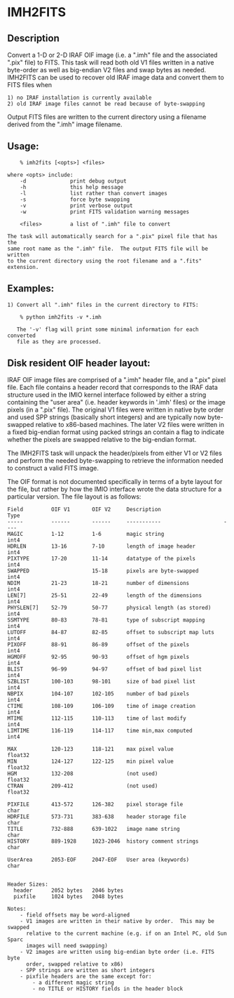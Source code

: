 # IMH2FITS 

## Description

Convert a 1-D or 2-D IRAF OIF image (i.e. a ".imh" file and the associated
".pix" file) to FITS.  This task will read both old V1 files written in a
native byte-order as well as big-endian V2 files and swap bytes as needed.
IMH2FITS can be used to recover old IRAF image data and convert them to 
FITS files when 

    1) no IRAF installation is currently available
    2) old IRAF image files cannot be read because of byte-swapping

Output FITS files are written to the current directory using a filename
derived from the ".imh" image filename.

## Usage:

        % imh2fits [<opts>] <files>

    where <opts> include:
        -d              print debug output
        -h              this help message
        -l              list rather than convert images
        -s              force byte swapping
        -v              print verbose output
        -w              print FITS validation warning messages

        <files>         a list of ".imh" file to convert

    The task will automatically search for a ".pix" pixel file that has the
    same root name as the ".imh" file.  The output FITS file will be written
    to the current directory using the root filename and a ".fits" extension.

## Examples:

    1) Convert all ".imh" files in the current directory to FITS:

        % python imh2fits -v *.imh

       The '-v' flag will print some minimal information for each converted
       file as they are processed.



## Disk resident OIF header layout:

IRAF OIF image files are comprised of a ".imh" header file, and a ".pix"
pixel file.  Each file contains a header record that corresponds to the 
IRAF data structure used in the IMIO kernel interface followed by either
a string containing the "user area" (i.e. header keywords in '.imh' files)
or the image pixels (in a ".pix" file).  The original V1 files were written
in native byte order and used SPP strings (basically short integers) and
are typically now byte-swapped relative to x86-based machines.  The later
V2 files were written in a fixed big-endian format using packed strings
an contain a flag to indicate whether the pixels are swapped relative to the
big-endian format. 

The IMH2FITS task will unpack the header/pixels from either V1 or V2 files
and perform the needed byte-swapping to retrieve the information needed to
construct a valid FITS image.

The OIF format is not documented specifically in terms of a byte layout 
for the file, but rather by how the IMIO interface wrote the data structure
for a particular version.  The file layout is as follows:

```
Field         OIF V1       OIF V2     Description                    Type
-----         ------       ------     -----------                    ----
MAGIC         1-12         1-6        magic string                   int4
HDRLEN        13-16        7-10       length of image header         int4
PIXTYPE       17-20        11-14      datatype of the pixels         int4
SWAPPED                    15-18      pixels are byte-swapped        int4
NDIM          21-23        18-21      number of dimensions           int4
LEN[7]        25-51        22-49      length of the dimensions       int4
PHYSLEN[7]    52-79        50-77      physical length (as stored)    int4
SSMTYPE       80-83        78-81      type of subscript mapping      int4
LUTOFF        84-87        82-85      offset to subscript map luts   int4
PIXOFF        88-91        86-89      offset of the pixels           int4
HGMOFF        92-95        90-93      offset of hgm pixels           int4
BLIST         96-99        94-97      offset of bad pixel list       int4
SZBLIST       100-103      98-101     size of bad pixel list         int4
NBPIX         104-107      102-105    number of bad pixels           int4
CTIME         108-109      106-109    time of image creation         int4
MTIME         112-115      110-113    time of last modify            int4
LIMTIME       116-119      114-117    time min,max computed          int4

MAX           120-123      118-121    max pixel value                float32
MIN           124-127      122-125    min pixel value                float32
HGM           132-208                 (not used)                     float32
CTRAN         209-412                 (not used)                     float32

PIXFILE       413-572      126-382    pixel storage file             char
HDRFILE       573-731      383-638    header storage file            char
TITLE         732-888      639-1022   image name string              char
HISTORY       889-1928     1023-2046  history comment strings        char

UserArea      2053-EOF     2047-EOF   User area (keywords)           char


Header Sizes:
  header      2052 bytes   2046 bytes
  pixfile     1024 bytes   2048 bytes

Notes:
    - field offsets may be word-aligned
    - V1 images are written in their native by order.  This may be swapped
      relative to the current machine (e.g. if on an Intel PC, old Sun Sparc
      images will need swapping)
    - V2 images are written using big-endian byte order (i.e. FITS byte
      order, swapped relative to x86)
    - SPP strings are written as short integers
    - pixfile headers are the same except for:
        - a different magic string
        - no TITLE or HISTORY fields in the header block
```
